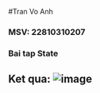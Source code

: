 #Tran Vo Anh
### MSV: 22810310207
### Bai tap State
## Ket qua: ![image](https://github.com/user-attachments/assets/69f493c0-b6e9-43fb-9243-b1c1a4cf4d1f)
